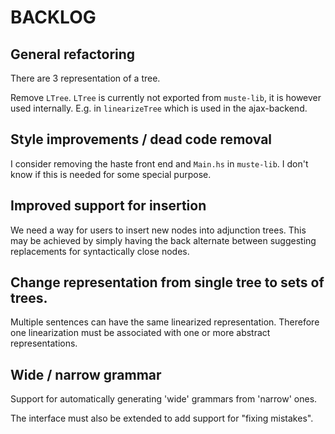 BACKLOG
=======

General refactoring
-------------------
There are 3 representation of a tree.

Remove `LTree`. `LTree` is currently not exported from `muste-lib`, it
is however used internally. E.g. in `linearizeTree` which is used in
the ajax-backend.

Style improvements / dead code removal
-----------------

I consider removing the haste front end and `Main.hs` in `muste-lib`. I
don't know if this is needed for some special purpose.


Improved support for insertion
----

We need a way for users to insert new nodes into adjunction trees.
This may be achieved by simply having the back alternate between
suggesting replacements for syntactically close nodes.

Change representation from single tree to sets of trees.
---

Multiple sentences can have the same linearized
representation. Therefore one linearization must be associated with
one or more abstract representations.

Wide / narrow grammar
---
Support for automatically generating 'wide' grammars from 'narrow' ones.

The interface must also be extended to add support for "fixing
mistakes".
